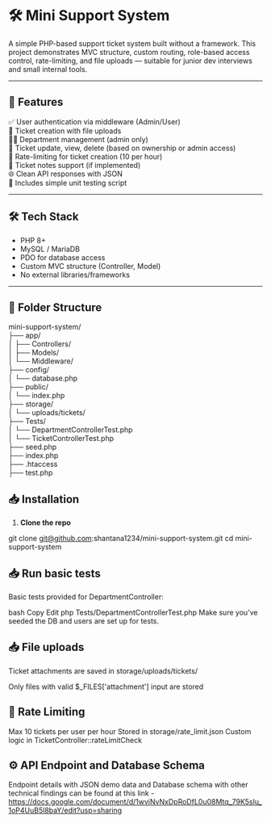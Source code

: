 # 🛠️ Mini Support System

A simple PHP-based support ticket system built without a framework. This project demonstrates MVC structure, custom routing, role-based access control, rate-limiting, and file uploads — suitable for junior dev interviews and small internal tools.

---

## 🚀 Features

 ✅ User authentication via middleware (Admin/User)<br>
 🧾 Ticket creation with file uploads<br>
 🧑‍💼 Department management (admin only)<br>
 📌 Ticket update, view, delete (based on ownership or admin access)<br>
 🧃 Rate-limiting for ticket creation (10 per hour)<br>
 📂 Ticket notes support (if implemented)<br>
 🌐 Clean API responses with JSON<br>
 🧪 Includes simple unit testing script<br>

---

## 🛠️ Tech Stack

- PHP 8+
- MySQL / MariaDB
- PDO for database access
- Custom MVC structure (Controller, Model)
- No external libraries/frameworks

---

## 🧩 Folder Structure

mini-support-system/<br>
├── app/<br>
│ ├── Controllers/<br>
│ ├── Models/<br>
│ └── Middleware/<br>
├── config/<br>
│ └── database.php<br>
├── public/<br>
│ └── index.php<br>
├── storage/<br>
│ └── uploads/tickets/<br>
├── Tests/<br>
│ └── DepartmentControllerTest.php<br>
│ └── TicketControllerTest.php<br>
├── seed.php<br>
├── index.php<br>
├── .htaccess<br>
├── test.php<br>

## 📥 Installation

1. **Clone the repo**

git clone git@github.com:shantana1234/mini-support-system.git
cd mini-support-system

## 📥 Run basic tests
Basic tests provided for DepartmentController:

bash
Copy
Edit
php Tests/DepartmentControllerTest.php
Make sure you've seeded the DB and users are set up for tests.

## 📥 File uploads
Ticket attachments are saved in storage/uploads/tickets/

Only files with valid $_FILES['attachment'] input are stored

## 📌 Rate Limiting

Max 10 tickets per user per hour
Stored in storage/rate_limit.json
Custom logic in TicketController::rateLimitCheck

## ⚙️ API Endpoint and Database Schema

Endpoint details with JSON demo data and Database schema with other technical findings can be found at this link - 
https://docs.google.com/document/d/1wviNvNxDpRoDfL0u08Mtq_79K5slu_1oP4UuB5l8baY/edit?usp=sharing




